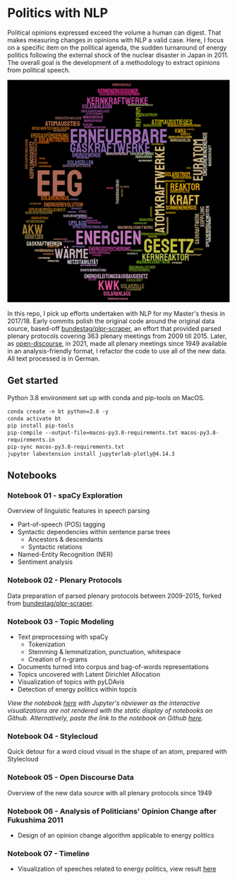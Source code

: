 # Politics with NLP

Political opinions expressed exceed the volume a human can digest. That makes measuring changes in opinions with NLP a valid case. Here, I focus on a specific item on the political agenda, the sudden turnaround of energy politics following the external shock of the nuclear disaster in Japan in 2011. The overall goal is the development of a methodology to extract opinions from political speech.

![atom wordcloud](docs/atom.png)

In this repo, I pick up efforts undertaken with NLP for my Master's thesis in 2017/18. Early commits polish the original code around the original data source, based-off [bundestag/plpr-scraper](https://github.com/bundestag/plpr-scraper), an effort that provided parsed plenary protocols covering 363 plenary meetings from 2009 till 2015. Later, as [open-discourse](https://github.com/open-discourse/open-discourse), in 2021, made all plenary meetings since 1949 available in an analysis-friendly format, I refactor the code to use all of the new data. All text processed is in German.

## Get started

Python 3.8 environment set up with conda and pip-tools on MacOS.

```shell
conda create -n bt python=3.8 -y
conda activate bt
pip install pip-tools
pip-compile --output-file=macos-py3.8-requirements.txt macos-py3.8-requirements.in
pip-sync macos-py3.8-requirements.txt
jupyter labextension install jupyterlab-plotly@4.14.3
```

## Notebooks

### Notebook 01 - spaCy Exploration

Overview of linguistic features in speech parsing

- Part-of-speech (POS) tagging
- Syntactic dependencies within sentence parse trees
  - Ancestors & descendants
  - Syntactic relations
- Named-Entity Recognition (NER)
- Sentiment analysis

### Notebook 02 - Plenary Protocols

Data preparation of parsed plenary protocols between 2009-2015, forked from [bundestag/plpr-scraper](https://github.com/bundestag/plpr-scraper).

### Notebook 03 - Topic Modeling

- Text preprocessing with spaCy
  - Tokenization
  - Stemming & lemmatization, punctuation, whitespace
  - Creation of n-grams
- Documents turned into corpus and bag-of-words representations
- Topics uncovered with Latent Dirichlet Allocation
- Visualization of topics with pyLDAvis
- Detection of energy politics within topcis

_View the notebook [here](https://nbviewer.jupyter.org/github/sebas-seck/bundestag_nlp/blob/main/nb_03_topic_modelling.ipynb#topic=0&lambda=1&term=) with Jupyter's nbviewer as the interactive visualizations are not rendered with the static display of notebooks on Github. Alternatively, paste the link to the notebook on Github [here](https://nbviewer.jupyter.org/)._

### Notebook 04 - Stylecloud

Quick detour for a word cloud visual in the shape of an atom, prepared with Stylecloud

### Notebook 05 - Open Discourse Data

Overview of the new data source with all plenary protocols since 1949

### Notebook 06 - Analysis of Politicians' Opinion Change after Fukushima 2011

- Design of an opinion change algorithm applicable to energy politics

### Notebook 07 - Timeline

- Visualization of speeches related to energy politics, view result [here](https://htmlpreview.github.io/?https://github.com/sebas-seck/bundestag_nlp/blob/main/nb_07_energy_politics_timeline.html)
